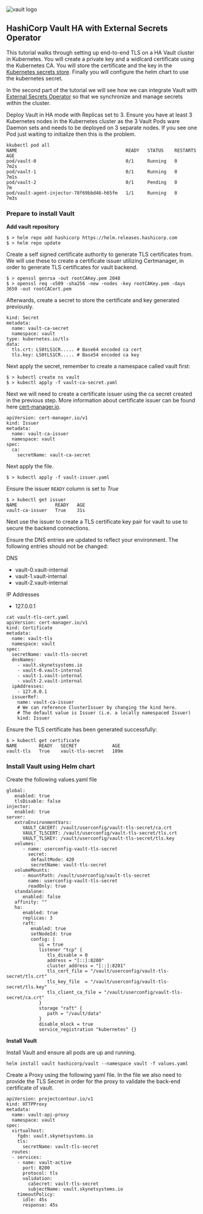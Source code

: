 ![vault logo](../vault.png)

## HashiCorp Vault HA with External Secrets Operator

This tutorial walks through setting up end-to-end TLS on a HA Vault cluster in Kubernetes. You will create a private key and a widlcard certificate using the Kubernetes CA. You will store the certificate and the key in the [Kubernetes secrets store](https://kubernetes.io/docs/concepts/configuration/secret/). Finally you will configure the helm chart to use the kubernetes secret.

In the second part of the tutorial we will see how we can integrate Vault with [External Secrets Operator](https://external-secrets.io/) so that we synchronize and manage secrets within the cluster.

Deploy Vault in HA mode with Replicas set to 3. Ensure you have at least 3 Kubernetes nodes in the Kubernetes cluster as the 3 Vault Pods ware Daemon sets and needs to be deployed on 3 separate nodes. If you see one Pod just waiting to initialize then this is the problem.

```
kkubectl pod all
NAME                                        READY   STATUS    RESTARTS   AGE
pod/vault-0                                 0/1     Running   0          7m2s
pod/vault-1                                 0/1     Running   0          7m1s
pod/vault-2                                 0/1     Pending   0          7m
pod/vault-agent-injector-78f69bbd46-h65fm   1/1     Running   0          7m3s
```

### Prepare to install Vault

**Add vault repository**
```
$ > helm repo add hashicorp https://helm.releases.hashicorp.com
$ > helm repo update
```

Create a self signed certificate authority to generate TLS certificates from. We will use these to create a certificate issuer utilizing Certmanager, in order to generate TLS certificates for vault backend.

```
$ > openssl genrsa -out rootCAKey.pem 2048
$ > openssl req -x509 -sha256 -new -nodes -key rootCAKey.pem -days 3650 -out rootCACert.pem
```

Afterwards, create a secret to store the certificate and key generated previously.

```apiVersion: v1
kind: Secret
metadata:
  name: vault-ca-secret
  namespace: vault
type: kubernetes.io/tls
data:
  tls.crt: LS0tLS1CR..... # Base64 encoded ca cert
  tls.key: LS0tLS1CR..... # Base54 encoded ca key
  ```

Next apply the secret, remember to create a namespace called vault first: 

```
$ > kubectl create ns vault
$ > kubectl apply -f vault-ca-secret.yaml
```

Next we will need to create a certificate issuer using the ca secret created in the previous step. More information about certificate issuer can be found here [cert-manager.io](https://cert-manager.io/docs/concepts/issuer/). 

```
apiVersion: cert-manager.io/v1
kind: Issuer
metadata:
  name: vault-ca-issuer
  namespace: vault
spec:
  ca:
    secretName: vault-ca-secret
```

Next apply the file.

```
$ > kubectl apply -f vault-issuer.yaml
```

Ensure the issuer `READY` column is set to *True*

```
$ > kubectl get issuer
NAME              READY   AGE
vault-ca-issuer   True    31s
```

Next use the issuer to create a TLS certificate key pair for vault to use to secure the backend connections. 

Ensure the DNS entries are updated to reflect your environment. The following entries should not be changed:

DNS

 - vault-0.vault-internal
 - vault-1.vault-internal
 - vault-2.vault-internal

IP Addresses

 - 127.0.0.1

```
cat vault-tls-cert.yaml
apiVersion: cert-manager.io/v1
kind: Certificate
metadata:
  name: vault-tls
  namespace: vault
spec:
  secretName: vault-tls-secret
  dnsNames:
    - vault.skynetsystems.io
    - vault-0.vault-internal
    - vault-1.vault-internal
    - vault-2.vault-internal
  ipAddresses:
    - 127.0.0.1
  issuerRef:
    name: vault-ca-issuer
    # We can reference ClusterIssuer by changing the kind here.
    # The default value is Issuer (i.e. a locally namespaced Issuer)
    kind: Issuer
```

Ensure the TLS certificate has been generated successfully:

```
$ > kubectl get certificate
NAME        READY   SECRET             AGE
vault-tls   True    vault-tls-secret   109m  
```

### Install Vault using Helm chart

Create the following values.yaml file

```
global:
   enabled: true
   tlsDisable: false
injector:
   enabled: true
server:
   extraEnvironmentVars:
      VAULT_CACERT: /vault/userconfig/vault-tls-secret/ca.crt
      VAULT_TLSCERT: /vault/userconfig/vault-tls-secret/tls.crt
      VAULT_TLSKEY: /vault/userconfig/vault-tls-secret/tls.key
   volumes:
      - name: userconfig-vault-tls-secret
        secret:
         defaultMode: 420
         secretName: vault-tls-secret
   volumeMounts:
      - mountPath: /vault/userconfig/vault-tls-secret
        name: userconfig-vault-tls-secret
        readOnly: true
   standalone:
      enabled: false
   affinity: ""
   ha:
      enabled: true
      replicas: 3
      raft:
         enabled: true
         setNodeId: true
         config: |
            ui = true
            listener "tcp" {
               tls_disable = 0
               address = "[::]:8200"
               cluster_address = "[::]:8201"
               tls_cert_file = "/vault/userconfig/vault-tls-secret/tls.crt"
               tls_key_file  = "/vault/userconfig/vault-tls-secret/tls.key"
               tls_client_ca_file = "/vault/userconfig/vault-tls-secret/ca.crt"
            }
            storage "raft" {
               path = "/vault/data"
            }
            disable_mlock = true
            service_registration "kubernetes" {}
```

**Install Vault**

Install Vault and ensure all pods are up and running.
```
helm install vault hashicorp/vault --namespace vault -f values.yaml
```
Create a Proxy using the following yaml file. In the file we also need to provide the TLS Secret in order for the proxy to validate the back-end certificate of vault.

```
apiVersion: projectcontour.io/v1
kind: HTTPProxy
metadata:
  name: vault-api-proxy
  namespace: vault
spec:
  virtualhost:
    fqdn: vault.skynetsystems.io
    tls:
      secretName: vault-tls-secret
  routes:
  - services:
    - name: vault-active
      port: 8200
      protocol: tls
      validation:
        caSecret: vault-tls-secret
        subjectName: vault.skynetsystems.io
    timeoutPolicy:
      idle: 45s
      response: 45s
```

